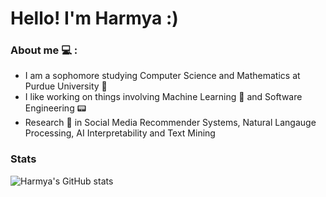 # Hello! I'm Harmya :)

### About me :computer: :
- I am a sophomore studying Computer Science and Mathematics at Purdue University :steam_locomotive:
- I like working on things involving Machine Learning 📠 and Software Engineering :pager:
- Research :microscope: in Social Media Recommender Systems, Natural Langauge Processing, AI Interpretability and Text Mining

### Stats
![Harmya's GitHub stats](https://github-readme-stats.vercel.app/api/top-langs/?username=harmya&hide=Jupyter%20Notebook&theme=buefy)
